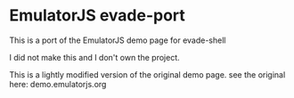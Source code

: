 # EmulatorJS evade-port

This is a port of the EmulatorJS demo page for evade-shell

I did not make this and I don't own the project.

This is a lightly modified version of the original demo page.
see the original here: demo.emulatorjs.org

